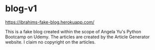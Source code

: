 # blog-v1

https://ibrahims-fake-blog.herokuapp.com/

This is a fake blog created within the scope of Angela Yu's Python Bootcamp on Udemy. 
The articles are created by the Article Generator website. I claim no copyright on the articles.
